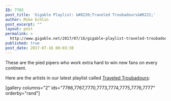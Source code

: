 ```yaml
---
ID: 7765
post_title: 'Gigable Playlist: &#8220;Traveled Troubadours&#8221;'
author: Mike Echlin
post_excerpt: ""
layout: post
permalink: >
  http://www.gigable.net/2017/07/16/gigable-playlist-traveled-troubadours/
published: true
post_date: 2017-07-16 08:03:38
---
```

These are the pied pipers who work extra hard to win new fans on every continent.

Here are the artists in our latest playlist called <a href="http://apple.co/2gtnpY5">Traveled Troubadours</a>:

[gallery columns="2" ids="7766,7767,7770,7773,7774,7775,7776,7777" orderby="rand"]